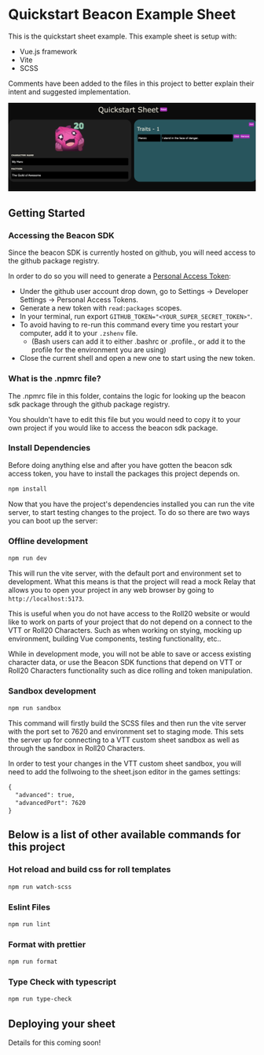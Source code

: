 # Quickstart Beacon Example Sheet

This is the quickstart sheet example. This example sheet is setup with: 
* Vue.js framework
* Vite
* SCSS

Comments have been added to the files in this project to better explain their intent and suggested implementation.

![an example of the quickstart sheet homepage](preview.png)

## Getting Started

### Accessing the Beacon SDK

Since the beacon SDK is currently hosted on github, you will need access to the github package registry.

In order to do so you will need to generate a [Personal Access Token](https://docs.github.com/en/authentication/keeping-your-account-and-data-secure/managing-your-personal-access-tokens#personal-access-tokens-classic):
* Under the github user account drop down, go to Settings → Developer Settings → Personal Access Tokens.
* Generate a new token with `read:packages` scopes.
* In your terminal, run export `GITHUB_TOKEN="<YOUR_SUPER_SECRET_TOKEN>"`.
* To avoid having to re-run this command every time you restart your computer, add it to your `.zshenv` file.
    * (Bash users can add it to either .bashrc or .profile., or add it to the profile for the environment you are using)
* Close the current shell and open a new one to start using the new token.


### What is the .npmrc file?
The .npmrc file in this folder, contains the logic for looking up the beacon sdk package through the github package registry.

You shouldn't have to edit this file but you would need to copy it to your own project if you would like to access the beacon sdk package.

### Install Dependencies

Before doing anything else and after you have gotten the beacon sdk access token, you have to install the packages this project depends on.

```sh
npm install
```

Now that you have the project's dependencies installed you can run the vite server, to start testing changes to the project. To do so there are two ways you can boot up the server:

### Offline development
```sh
npm run dev
```

This will run the vite server, with the default port and environment set to development. What this means is that the project will read a mock Relay that allows you to open your project in any web browser by going to `http://localhost:5173`.

This is useful when you do not have access to the Roll20 website or would like to work on parts of your project that do not depend on a connect to the VTT or Roll20 Characters. Such as when working on stying, mocking up environment, building Vue components, testing functionality, etc..

While in development mode, you will not be able to save or access existing character data, or use the Beacon SDK functions that depend on VTT or Roll20 Characters functionality such as dice rolling and token manipulation.

### Sandbox development
```sh
npm run sandbox
```

This command will firstly build the SCSS files and then run the vite server with the port set to 7620 and environment set to staging mode. This sets the server up for connecting to a VTT custom sheet sandbox as well as through the sandbox in Roll20 Characters.

In order to test your changes in the VTT custom sheet sandbox, you will need to add the follwoing to the sheet.json editor in the games settings:
```
{
  "advanced": true,
  "advancedPort": 7620
}
```


## Below is a list of other available commands for this project
### Hot reload and build css for roll templates
```sh
npm run watch-scss
```

### Eslint Files
```sh
npm run lint
```

### Format with prettier
```sh
npm run format
```

### Type Check with typescript
```sh
npm run type-check
```

## Deploying your sheet

Details for this coming soon!
